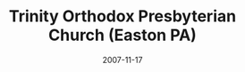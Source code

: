 ---
date: &id001 2007-11-17
end_date: null
location:
  address: 531 Milford Street
  city: Easton
  state: PA
minister:
- end: 2011-12-31
  name: Jason J. Stewart
  start: 2005-01-01
  type: pastor
- end: null
  name: Lane G. Tipton
  start: 2015-01-01
  type: pastor
ministers:
- Jason J. Stewart
- Lane G. Tipton
name: Trinity Orthodox Presbyterian Church
names:
- end: null
  name: Trinity Orthodox Presbyterian Church
  start: 2007-11-17
- end: 2011-12-31
  name: Christ Community Church (OPC)
  start: 2007-01-01
origination_date: *id001
raw_data: "PA  Easton\nTrinity Orthodox Presbyterian Church  (November 17, 2007\u2013\
  \ )\n(formed by union of Christ Community Church Bethlehem, and Covenant OPC, Easton)\n\
  (known as Christ Community Church [OPC], 2007\u20132011)\n531 Milford Street\nPastors:\
  \ Jason J. Stewart, 2005\u201311\nLane G. Tipton, 2015\u2013"
received_from: MISSING
states:
- PA
status:
  active: true
  end_date: null
  reason: null
  received_from: null
  withdrawal_to: null
title: Trinity Orthodox Presbyterian Church (Easton PA)

---